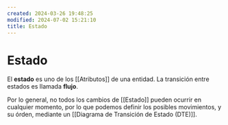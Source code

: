 ```yaml
---
created: 2024-03-26 19:48:25
modified: 2024-07-02 15:21:10
title: Estado
---
```


# Estado

El **estado** es uno de los [[Atributos]] de una entidad. La transición entre estados es llamada **flujo**.

Por lo general, no todos los cambios de [[Estado]] pueden ocurrir en cualquier momento, por lo que podemos definir los posibles movimientos, y su órden, mediante un [[Diagrama de Transición de Estado (DTE)]].
